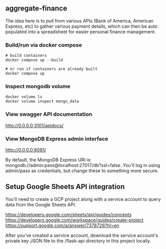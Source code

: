 ## aggregate-finance
The idea here is to pull from various APIs (Bank of America, American Express, etc) to gather various payment details, which can then be auto populated into a spreadsheet for easier personal finance management.

### Build/run via docker compose
```
# build containers
docker compose up --build

# or run if containers are already built
docker compose up
```

### Inspect mongodb volume
```
docker volume ls
docker volume inspect mongo_data
```

### View swagger API documentation
http://0.0.0.0:3101/apidocs/

### View MongoDB Express admin interface
http://0.0.0.0:8081/

By default, the MongoDB Express URI is: mongodb://admin:pass@localhost:27017/db?ssl=false.
You'll log in using admin/pass as credentials, but change these to something more secure.

## Setup Google Sheets API integration
You'll need to create a GCP project along with a service account to query data from the Google Sheets API.

https://developers.google.com/sheets/api/guides/concepts
https://developers.google.com/workspace/guides/create-project
https://support.google.com/a/answer/7378726?hl=en

After you've created a service account, download the service account's private key JSON file to the /flask-api directory in this project locally.